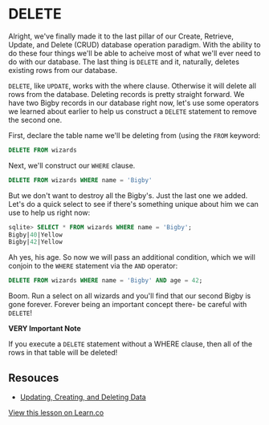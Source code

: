 # DELETE

Alright, we've finally made it to the last pillar of our Create, Retrieve, Update, and Delete (CRUD) database operation paradigm. With the ability to do these four things we'll be able to acheive most of what we'll ever need to do with our database. The last thing is `DELETE` and it, naturally, deletes existing rows from our database.

`DELETE`, like `UPDATE`, works with the where clause. Otherwise it will delete all rows from the database. Deleting records is pretty straight forward. We have two Bigby records in our database right now, let's use some operators we learned about earlier to help us construct a `DELETE` statement to remove the second one.

First, declare the table name we'll be deleting from (using the `FROM` keyword:

```sql
DELETE FROM wizards
```

Next, we'll construct our `WHERE` clause.

```sql
DELETE FROM wizards WHERE name = 'Bigby'
```

But we don't want to destroy all the Bigby's. Just the last one we added. Let's do a quick select to see if there's something unique about him we can use to help us right now:

```sql
sqlite> SELECT * FROM wizards WHERE name = 'Bigby';
Bigby|40|Yellow
Bigby|42|Yellow
```

Ah yes, his age. So now we will pass an additional condition, which we will conjoin to the `WHERE` statement via the `AND` operator:

```sql
DELETE FROM wizards WHERE name = 'Bigby' AND age = 42;
```

Boom. Run a select on all wizards and you'll find that our second Bigby is gone forever. Forever being an important concept there- be careful with `DELETE`! 

**VERY Important Note**

If you execute a `DELETE` statement without a WHERE clause, then all of the rows in that table will be deleted!


## Resouces

* [Updating, Creating, and Deleting Data](http://www.padjo.org/tutorials/databases/sql-update-and-delete/)

<a href='https://learn.co/lessons/sql-book-delete' data-visibility='hidden'>View this lesson on Learn.co</a>
